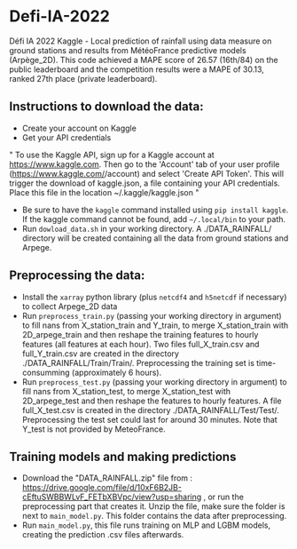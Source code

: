 # Defi-IA-2022
Défi IA 2022 Kaggle - Local prediction of rainfall using data measure on ground stations and results from MétéoFrance predictive models (Arpège_2D). This code achieved a MAPE score of 26.57 (16th/84) on the public leaderboard and the competition results were a MAPE of 30.13, ranked 27th place (private leaderboard).

## Instructions to download the data:
- Create your account on Kaggle
- Get your API credentials 

" To use the Kaggle API, sign up for a Kaggle account at https://www.kaggle.com. Then go to the 'Account' tab of your user profile (https://www.kaggle.com/<username>/account) and select 'Create API Token'. This will trigger the download of kaggle.json, a file containing your API credentials. Place this file in the location ~/.kaggle/kaggle.json "
  
  - Be sure to have the `kaggle` command installed using `pip install kaggle`. If the kaggle command cannot be found, add `~/.local/bin` to your path.
  - Run `dowload_data.sh` in your working directory. A ./DATA_RAINFALL/ directory will be created containing all the data from ground stations and Arpege.
  
## Preprocessing the data:
  
  - Install the `xarray` python library (plus `netcdf4` and  `h5netcdf` if necessary) to collect Arpege_2D data
  - Run `preprocess_train.py` (passing your working directory in argument) to fill nans from X_station_train and Y_train, to merge X_station_train with 2D_arpege_train and then reshape the training features to hourly features (all features at each hour). Two files full_X_train.csv and full_Y_train.csv are created in the directory ./DATA_RAINFALL/Train/Train/. Preprocessing the training set is time-consumming (approximately 6 hours). 
   - Run `preprocess_test.py` (passing your working directory in argument) to fill nans from X_station_test, to merge X_station_test with 2D_arpege_test and then reshape the features to hourly features. A file full_X_test.csv is created in the directory ./DATA_RAINFALL/Test/Test/. Preprocessing the test set could last for around 30 minutes. Note that Y_test is not provided by MeteoFrance. 
  
## Training models and making predictions
  
  - Download the "DATA_RAINFALL.zip" file from : https://drive.google.com/file/d/10xF6B2JB-cEftuSWBBWLvF_FETbXBVpc/view?usp=sharing , or run the preprocessing part that creates it. Unzip the file, make sure the folder is next to `main_model.py`. This folder contains the data after preprocessing.
  - Run `main_model.py`, this file runs training on MLP and LGBM models, creating the prediction .csv files afterwards. 
  
  
  
  
